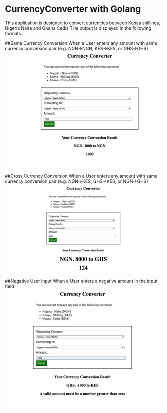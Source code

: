 # CurrencyConverter with Golang
This application is designed to convert currencies between Kenya shillings, Nigeria Naira and Ghana Cedis
THe output is displayed in the following formats. 

##Same Currency Conversion 
When a User enters any amount with same currency conversion pair (e.g. NGN->NGN, KES->KES, or GHS->GHS)
![alt text](screenshots/same_currency.jpeg)

##Cross Currency Conversion 
When a User enters any amount with same currency conversion pair (e.g. NGN->KES, GHS->KES, or NGN->GHS)
![alt text](screenshots/cross_currency.jpeg)

##Negative User Input
When a User enters a negative amount in the input field
![alt text](screenshots/negative_input.jpeg)